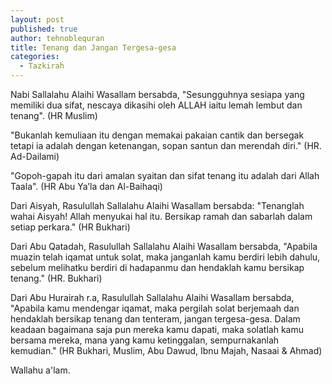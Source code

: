 ```yaml
---
layout: post
published: true
author: tehnoblequran
title: Tenang dan Jangan Tergesa-gesa
categories:
  - Tazkirah
---
```

Nabi Sallalahu Alaihi Wasallam bersabda, "Sesungguhnya sesiapa yang memiliki dua sifat, nescaya dikasihi oleh ALLAH iaitu lemah lembut dan tenang". 
(HR Muslim)

"Bukanlah kemuliaan itu dengan memakai pakaian cantik dan bersegak tetapi ia adalah dengan ketenangan, sopan santun dan merendah diri." 
(HR. Ad-Dailami)

"Gopoh-gapah itu dari amalan syaitan dan sifat tenang itu adalah dari Allah Taala". 
(HR Abu Ya’la dan Al-Baihaqi)

Dari Aisyah,  Rasulullah Sallalahu Alaihi Wasallam bersabda: "Tenanglah wahai Aisyah! Allah menyukai hal itu. Bersikap ramah dan sabarlah dalam setiap perkara." (HR Bukhari)

Dari Abu Qatadah, Rasulullah Sallalahu Alaihi Wasallam bersabda, "Apabila muazin telah iqamat untuk solat, maka janganlah kamu berdiri lebih dahulu, sebelum melihatku berdiri di hadapanmu dan hendaklah kamu bersikap tenang." (HR. Bukhari)

Dari Abu Hurairah r.a, Rasulullah Sallalahu Alaihi Wasallam bersabda, "Apabila kamu mendengar iqamat, maka pergilah solat berjemaah dan hendaklah bersikap tenang dan tenteram, jangan tergesa-gesa. Dalam keadaan bagaimana saja pun mereka kamu dapati, maka solatlah kamu bersama mereka, mana yang kamu ketinggalan, sempurnakanlah kemudian." (HR Bukhari, Muslim, Abu Dawud, Ibnu Majah, Nasaai & Ahmad)

Wallahu a'lam.
